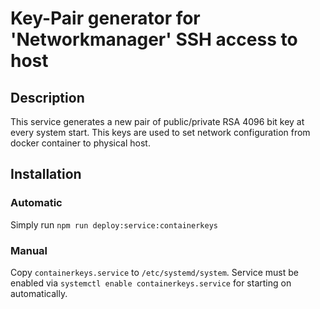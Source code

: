 # Key-Pair generator for 'Networkmanager' SSH access to host

## Description

This service generates a new pair of public/private RSA 4096 bit key at every system start. This keys are used to set network configuration from docker container to physical host.

## Installation

### Automatic

Simply run `npm run deploy:service:containerkeys`

### Manual
Copy `containerkeys.service` to `/etc/systemd/system`.
Service must be enabled via `systemctl enable containerkeys.service` for starting on automatically.
